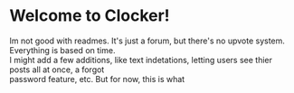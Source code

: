 <h1>Welcome to Clocker!</h1>

<div>Im not good with readmes. It's just a forum, but there's no upvote system. Everything is based on time.</div>
<div>I might add a few additions, like text indetations, letting users see thier posts all at once, a forgot </div>
<div>password feature, etc. But for now, this is what</div>
